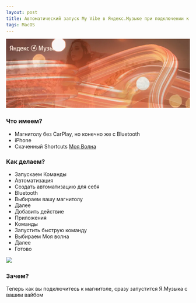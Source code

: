 ```yaml
---
layout: post
title: Автоматический запуск My Vibe в Яндекс.Музыке при подключении к автомагнитоле
tags: MacOS
---
```

![](https://raw.githubusercontent.com/tatarinovms/tatarinovms.github.io/master/images/posts/YMA/logo.webp)

### Что имеем? 

- Магнитолу без CarPlay, но конечно же с Bluetooth
- iPhone
- Скаченный Shortcuts [Моя Волна](https://www.icloud.com/shortcuts/dd7a22e3e2234b43b2d41c8fe1ee4cd7)

### Как делаем? 

- Запускаем Команды
- Автоматизация
- Создать автоматизацию для себя
- Bluetooth
- Выбираем вашу магнитолу
- Далее
- Добавить действие
- Приложения
- Команды 
- Запустить быструю команду
- Выбираем Моя волна
- Далее
- Готово

![](https://raw.githubusercontent.com/tatarinovms/tatarinovms.github.io/master/images/posts/YMA/guid.gif)

### Зачем? 
Теперь как вы подключитесь к магнитоле, сразу запустится Я.Музыка с вашим вайбом